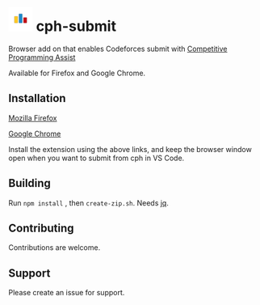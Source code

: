 # ![ICON](icon-48.png) cph-submit

Browser add on that enables Codeforces submit with
[Competitive Programming Assist](https://github.com/tsych0/cp-assist)

Available for Firefox and Google Chrome.

## Installation

[Mozilla Firefox](https://addons.mozilla.org/en-US/firefox/addon/cp-submit/)

[Google Chrome](https://chromewebstore.google.com/detail/cph-submit/ekplnobooikgpdbobcciehbhcmlklgnc)

Install the extension using the above links, and keep the browser window open when you want to submit from cph in VS Code.

## Building

Run `npm install` , then `create-zip.sh`. Needs [jq](https://jqlang.github.io/jq/download/).

## Contributing

Contributions are welcome.

## Support

Please create an issue for support.
